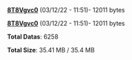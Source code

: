[**8T8Vgvc0**](/data/8T8Vgvc0.txt) (03/12/22 - 11:51)- 12011 bytes

[**8T8Vgvc0**](/data/8T8Vgvc0.txt) (03/12/22 - 11:51)- 12011 bytes

**Total Datas**: 6258

**Total Size**: 35.41 MB / 35.4 MB